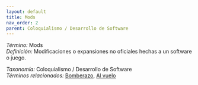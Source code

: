 ```yaml
---
layout: default
title: Mods
nav_order: 2
parent: Coloquialismo / Desarrollo de Software
---
```


*Término:* Mods  
*Definición:* Modificaciones o expansiones no oficiales hechas a un software o juego.

*Taxonomía:* Coloquialismo / Desarrollo de Software  
*Términos relacionados:* [Bomberazo](https://maleniski.github.io/diccionario-angl-tec-mx/docs/alfabeticamente/B/bomberazo/), [Al vuelo](https://maleniski.github.io/diccionario-angl-tec-mx/docs/alfabeticamente/A/al-vuelo/)
